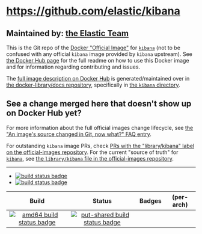 # https://github.com/elastic/kibana

## Maintained by: [the Elastic Team](https://github.com/elastic/kibana)

This is the Git repo of the [Docker "Official Image"](https://github.com/docker-library/official-images#what-are-official-images) for [`kibana`](https://hub.docker.com/_/kibana/) (not to be confused with any official `kibana` image provided by `kibana` upstream). See [the Docker Hub page](https://hub.docker.com/_/kibana/) for the full readme on how to use this Docker image and for information regarding contributing and issues.

The [full image description on Docker Hub](https://hub.docker.com/_/kibana/) is generated/maintained over in [the docker-library/docs repository](https://github.com/docker-library/docs), specifically in [the `kibana` directory](https://github.com/docker-library/docs/tree/master/kibana).

## See a change merged here that doesn't show up on Docker Hub yet?

For more information about the full official images change lifecycle, see [the "An image's source changed in Git, now what?" FAQ entry](https://github.com/docker-library/faq#an-images-source-changed-in-git-now-what).

For outstanding `kibana` image PRs, check [PRs with the "library/kibana" label on the official-images repository](https://github.com/docker-library/official-images/labels/library%2Fkibana). For the current "source of truth" for [`kibana`](https://hub.docker.com/_/kibana/), see [the `library/kibana` file in the official-images repository](https://github.com/docker-library/official-images/blob/master/library/kibana).

---

-	[![build status badge](https://img.shields.io/travis/docker-library/kibana/master.svg?label=Travis%20CI)](https://travis-ci.org/docker-library/kibana/branches)
-	[![build status badge](https://img.shields.io/jenkins/s/https/doi-janky.infosiftr.net/job/update.sh/job/kibana.svg?label=Automated%20update.sh)](https://doi-janky.infosiftr.net/job/update.sh/job/kibana)

| Build | Status | Badges | (per-arch) |
|:-:|:-:|:-:|:-:|
| [![amd64 build status badge](https://img.shields.io/jenkins/s/https/doi-janky.infosiftr.net/job/multiarch/job/amd64/job/kibana.svg?label=amd64)](https://doi-janky.infosiftr.net/job/multiarch/job/amd64/job/kibana) | [![put-shared build status badge](https://img.shields.io/jenkins/s/https/doi-janky.infosiftr.net/job/put-shared/job/light/job/kibana.svg?label=put-shared)](https://doi-janky.infosiftr.net/job/put-shared/job/light/job/kibana) |

<!-- THIS FILE IS GENERATED BY https://github.com/docker-library/docs/blob/master/generate-repo-stub-readme.sh -->
